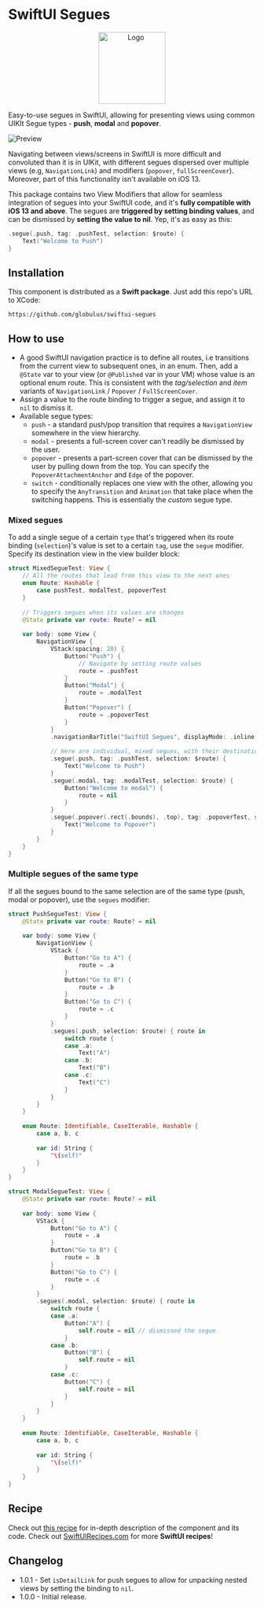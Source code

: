 # SwiftUI Segues

<p align="center">
  <img width="136" height="146" alt="Logo" src="https://github.com/globulus/swiftui-segues/blob/main/Images/logo.png?raw=true">
</p>

Easy-to-use segues in SwiftUI, allowing for presenting views using common UIKIt Segue types - **push**, **modal** and **popover**.

![Preview](https://github.com/globulus/swiftui-segues/blob/main/Images/preview_large.gif?raw=true)

Navigating between views/screens in SwiftUI is more difficult and convoluted than it is in UIKit, with different segues dispersed over multiple views (e.g, `NavigationLink`) and modifiers (`popover`, `fullScreenCover`). Moreover, part of this functionality isn't available on iOS 13.

This package contains two View Modifiers that allow for seamless integration of segues into your SwiftUI code, and it's **fully compatible with iOS 13 and above**. The segues are **triggered by setting binding values**, and can be dismissed by **setting the value to nil**. Yep, it's as easy as this:

```swift
.segue(.push, tag: .pushTest, selection: $route) {
    Text("Welcome to Push")
}
```

## Installation

This component is distributed as a **Swift package**. Just add this repo's URL to XCode:

```text
https://github.com/globulus/swiftui-segues
```

## How to use

 * A good SwiftUI navigation practice is to define all routes, i.e transitions from the current view to subsequent ones, in an enum. Then, add a `@State` var to your view (or `@Published` var in your VM) whose value is an optional enum route. This is consistent with the *tag/selection* and *item*  variants of `NavigationLink` / `Popover` / `FullScreenCover`.
 * Assign a value to the route binding to trigger a segue, and assign it to `nil` to dismiss it.
 * Available segue types:
   + `push` - a standard push/pop transition that requires a `NavigationView` somewhere in the view hierarchy. 
   + `modal` - presents a full-screen cover can't readily be dismissed by the user.
   + `popover` - presents a part-screen cover that can be dismissed by the user by pulling down from the top. You can specify the `PopoverAttachmentAnchor` and `Edge` of the popover.
   + `switch` - conditionally replaces one view with the other, allowing you to specify the `AnyTransition` and `Animation` that take place when the switching happens. This is essentially the *custom* segue type.

### Mixed segues

To add a single segue of a certain `type` that's triggered when its route binding (`selection`)'s value is set to a certain `tag`, use the `segue` modifier. Specify its destination view in the view builder block:

```swift
struct MixedSegueTest: View {
    // All the routes that lead from this view to the next ones
    enum Route: Hashable {
        case pushTest, modalTest, popoverTest
    }
    
    // Triggers segues when its values are changes
    @State private var route: Route? = nil
    
    var body: some View {
        NavigationView {
            VStack(spacing: 20) {
                Button("Push") {
                    // Navigate by setting route values
                    route = .pushTest
                }
                Button("Modal") {
                    route = .modalTest
                }
                Button("Popover") {
                    route = .popoverTest
                }
            }
            .navigationBarTitle("SwiftUI Segues", displayMode: .inline)
            
            // Here are individual, mixed segues, with their destinations
            .segue(.push, tag: .pushTest, selection: $route) {
                Text("Welcome to Push")
            }
            .segue(.modal, tag: .modalTest, selection: $route) {
                Button("Welcome to modal") {
                    route = nil
                }
            }
            .segue(.popover(.rect(.bounds), .top), tag: .popoverTest, selection: $route) {
                Text("Welcome to Popover")
            }
        }
    }
}
```

### Multiple segues of the same type

If all the segues bound to the same selection are of the same type (push, modal or popover), use the `segues` modifier:

```swift
struct PushSegueTest: View {
    @State private var route: Route? = nil
    
    var body: some View {
        NavigationView {
            VStack {
                Button("Go to A") {
                    route = .a
                }
                Button("Go to B") {
                    route = .b
                }
                Button("Go to C") {
                    route = .c
                }
            }
            .segues(.push, selection: $route) { route in
                switch route {
                case .a:
                    Text("A")
                case .b:
                    Text("B")
                case .c:
                    Text("C")
                }
            }
        }
    }
    
    enum Route: Identifiable, CaseIterable, Hashable {
        case a, b, c
        
        var id: String {
            "\(self)"
        }
    }
}

struct ModalSegueTest: View {
    @State private var route: Route? = nil
    
    var body: some View {
        VStack {
            Button("Go to A") {
                route = .a
            }
            Button("Go to B") {
                route = .b
            }
            Button("Go to C") {
                route = .c
            }
        }
        .segues(.modal, selection: $route) { route in
            switch route {
            case .a:
                Button("A") {
                    self.route = nil // dismissed the segue
                }
            case .b:
                Button("B") {
                    self.route = nil
                }
            case .c:
                Button("C") {
                    self.route = nil
                }
            }
        }
    }
    
    enum Route: Identifiable, CaseIterable, Hashable {
        case a, b, c
        
        var id: String {
            "\(self)"
        }
    }
}
```


## Recipe

Check out [this recipe](https://swiftuirecipes.com/blog/swiftui-segues) for in-depth description of the component and its code. Check out [SwiftUIRecipes.com](https://swiftuirecipes.com) for more **SwiftUI recipes**!

## Changelog

* 1.0.1 - Set `isDetailLink` for push segues to allow for unpacking nested views by setting the binding to `nil`.
* 1.0.0 - Initial release.

